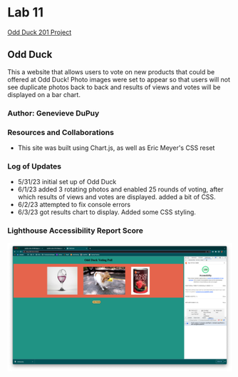 # Lab 11

[Odd Duck 201 Project](https://theladygen.github.io/odd-duck/)

## Odd Duck

This a website that allows users to vote on new products that could be offered at Odd Duck! Photo images were set to appear so that users will not see duplicate photos back to back and results of views and votes will be displayed on a bar chart.

### Author: Genevieve DuPuy

### Resources and Collaborations

* This site was built using Chart.js, as well as Eric Meyer's CSS reset

### Log of Updates

* 5/31/23 initial set up of Odd Duck
* 6/1/23 added 3 rotating photos and enabled 25 rounds of voting, after which results of views and votes are displayed. added a bit of CSS.
* 6/2/23 attempted to fix console errors
* 6/3/23 got results chart to display. Added some CSS styling.

### Lighthouse Accessibility Report Score

![Screenshot of Lighthouse Accessibility Report Score](/img/*lighthouse.png)
